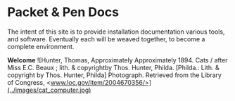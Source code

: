 # Packet & Pen Docs

The intent of this site is to provide installation documentation
various tools, and software. Eventually each will be weaved together,
to become a complete environment. 


**Welcome**
![Hunter, Thomas, Approximately Approximately 1894. Cats / after Miss E.C. Beaux ; lith. & copyrightby Thos. Hunter, Philda. [Philda.: Lith. & copyright by Thos. Hunter, Philda] Photograph. Retrieved from the Library of Congress, <www.loc.gov/item/2004670356/>](../images/cat_computer.jpg)
